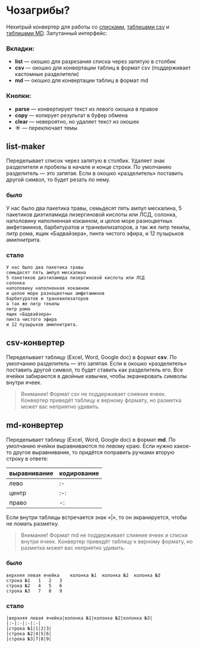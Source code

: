 
# Чозагрибы?

Нехитрый конвертер для работы со [списками](#list-maker), [таблицами csv](#csv-конвертер) и [таблицами MD](#md-конвертер). Запутанный интерфейс:

### Вкладки:

* **list** — окошко для разрезания списка через запятую в столбик
* **csv** — окошко для конвертации таблиц в формат csv (поддерживает кастомные разделители)
* **md** — окошко для конвертации таблиц в формат md


### Кнопки:

* **parse** — конвертирует текст из левого окошка в правое
* **copy** — копирует результат в буфер обмена
* **clear**  — невероятно, но удаляет текст из окошек
* ☀️ — переключает темы



## list-maker

Переделывает список через запятую в столбик. Удаляет знак разделителя и пробелы в начале и конце строки. По умолчанию разделитель — это запятая. Если в окошко «разделитель» поставить другой символ, то будет резать по нему.

### было
У нас было два пакетика травы, семьдесят пять ампул мескалина, 5 пакетиков диэтиламида лизергиновой кислоты или ЛСД, солонка, наполовину наполненная кокаином, и целое море разноцветных амфетаминов, барбитуратов и транквилизаторов, а так же литр текилы, литр рома, ящик «Бадвайзера», пинта чистого эфира, и 12 пузырьков амилнитрита.

### стало
```
У нас было два пакетика травы
семьдесят пять ампул мескалина
5 пакетиков диэтиламида лизергиновой кислоты или ЛСД
солонка
наполовину наполненная кокаином
и целое море разноцветных амфетаминов
барбитуратов и транквилизаторов
а так же литр текилы
литр рома
ящик «Бадвайзера»
пинта чистого эфира
и 12 пузырьков амилнитрита.
```

## csv-конвертер

Переделывает таблицу (Excel, Word, Google doc) в формат **csv**. По умолчанию разделитель — это запятая. Если в окошко «разделитель» поставить другой символ, то будет ставить как разделитель его. Все ячейки забираются в двойные кавычки, чтобы экранировать символы внутри ячеек.
> Внимание! Формат csv не поддерживает слияние ячеек. Конвертер приведёт таблицу к верному формату, но разметка может вас неприятно удивить.


## md-конвертер

Переделывает таблицу (Excel, Word, Google doc) в формат **md**. По умолчанию ячейки выравниваются по левому краю. Если нужно какое-то другое выравнивание, то придётся поправить ручками вторую строку в ответе:

|выравнивание|кодирование|
|:-|:-|
|лево|:-|
|центр|:-:|
|право|-:|

Если внутри таблицы встречается знак «|», то он экранируется, чтобы не ломать разметку.

> Внимание! Формат md не поддерживает слияние ячеек и списки внутри ячеек. Конвертер приведёт таблицу к верному формату, но разметка может вас неприятно удивить.

### было
```
верхняя левая ячейка	колонка №1	колонка №2	колонка №3
строка №1	1	2	3
строка №2	4	5	6
строка №3	7	8	9
```


### стало

```
|верхняя левая ячейка|колонка №1|колонка №2|колонка №3|
|:-|:-|:-|:-|
|строка №1|1|2|3|
|строка №2|4|5|6|
|строка №3|7|8|9|

```